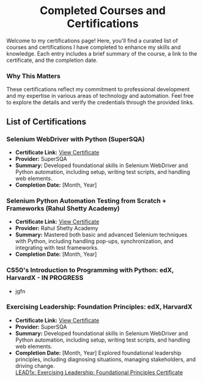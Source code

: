 <h1 align='center'>Completed Courses and Certifications</h1>

Welcome to my certifications page! Here, you'll find a curated list of courses and certifications I have completed to enhance my skills and knowledge. Each entry includes a brief summary of the course, a link to the certificate, and the completion date.

### Why This Matters
These certifications reflect my commitment to professional development and my expertise in various areas of technology and automation. Feel free to explore the details and verify the credentials through the provided links.

## List of Certifications

### Selenium WebDriver with Python (SuperSQA)
- **Certificate Link:** [View Certificate](URL-to-Certificate)
- **Provider:** SuperSQA
- **Summary:** Developed foundational skills in Selenium WebDriver and Python automation, including setup, writing test scripts, and handling web elements.
- **Completion Date:** [Month, Year]

### Selenium Python Automation Testing from Scratch + Frameworks (Rahul Shetty Academy)
- **Certificate Link:** [View Certificate](URL-to-Certificate)
- **Provider:** Rahul Shetty Academy
- **Summary:** Mastered both basic and advanced Selenium techniques with Python, including handling pop-ups, synchronization, and integrating with test frameworks.
- **Completion Date:** [Month, Year]


### **CS50's Introduction to Programming with Python: edX, HarvardX - IN PROGRESS**
- jgfn

 ### **Exercising Leadership: Foundation Principles: edX, HarvardX**  
- **Certificate Link:** [View Certificate](URL-to-Certificate)
- **Provider:** SuperSQA
- **Summary:** Developed foundational skills in Selenium WebDriver and Python automation, including setup, writing test scripts, and handling web elements.
- **Completion Date:** [Month, Year]
  Explored foundational leadership principles, including diagnosing situations, managing stakeholders, and driving change.   
  [LEAD1x: Exercising Leadership: Foundational Principles Certificate](https://courses.edx.org/certificates/60149bdfe7e54cd19c17586c5ff170a5?_gl=1*1tzsvwr*_gcl_au*MzU5MDgxNzkxLjE3MjE5MjMxMTU.*_ga*MTQ0NTgzMzQ2Mi4xNzIxOTIzMTE1*_ga_D3KS4KMDT0*MTcyMTk0NTUxMS4yLjEuMTcyMTk1MDE3MC4yOC4wLjA.)
  
